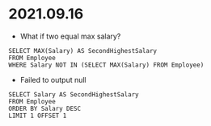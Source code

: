 # 2021.09.16
* What if two equal max salary?
```
SELECT MAX(Salary) AS SecondHighestSalary
FROM Employee
WHERE Salary NOT IN (SELECT MAX(Salary) FROM Employee)
```

* Failed to output null
```
SELECT Salary AS SecondHighestSalary
FROM Employee
ORDER BY Salary DESC
LIMIT 1 OFFSET 1
```